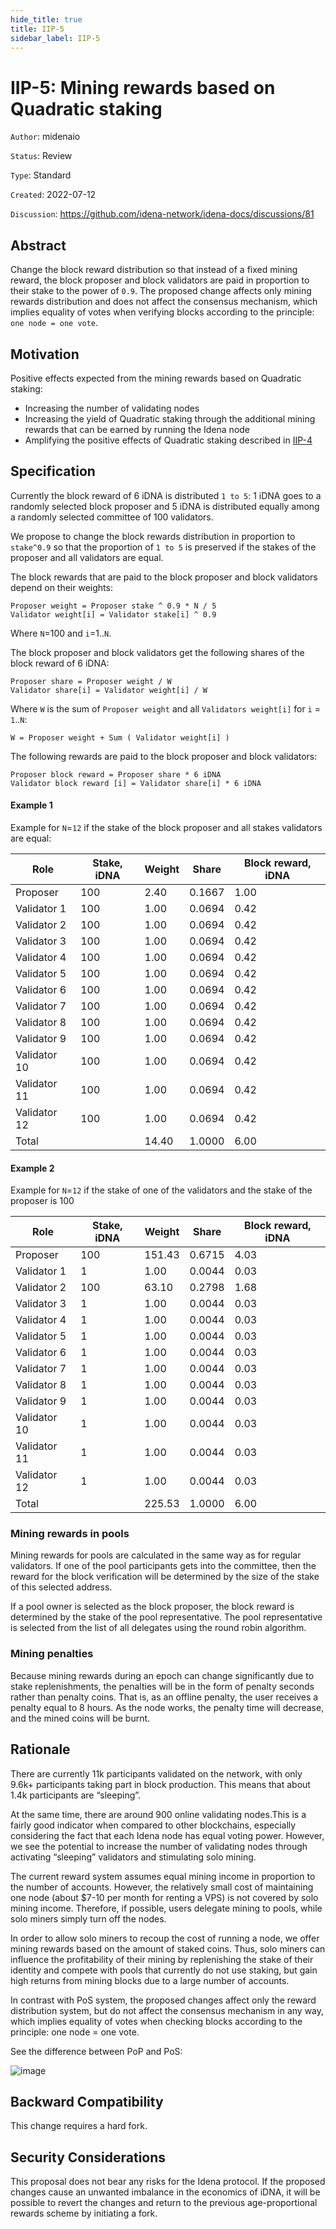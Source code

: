 ```yaml
---
hide_title: true
title: IIP-5
sidebar_label: IIP-5
---
```


# IIP-5: Mining rewards based on Quadratic staking

`Author`: midenaio

`Status`: Review

`Type`: Standard

`Created`: 2022-07-12

`Discussion`: https://github.com/idena-network/idena-docs/discussions/81

## Abstract

Change the block reward distribution so that instead of a fixed mining reward, the block proposer and block validators are paid in proportion to their stake to the power of `0.9`. The proposed change affects only mining rewards distribution and does not affect the consensus mechanism, which implies equality of votes when verifying blocks according to the principle: `one node = one vote`.

## Motivation

Positive effects expected from the mining rewards based on Quadratic staking:

- Increasing the number of validating nodes
- Increasing the yield of Quadratic staking through the additional mining rewards that can be earned by running the Idena node
- Amplifying the positive effects of Quadratic staking described in [IIP-4](/docs/iip/iip-4)

## Specification

Currently the block reward of 6 iDNA is distributed `1 to 5`: 1 iDNA goes to a randomly selected block proposer and 5 iDNA is distributed equally among a randomly selected committee of 100 validators.

We propose to change the block rewards distribution in proportion to `stake^0.9` so that the proportion of `1 to 5` is preserved if the stakes of the proposer and all validators are equal.

The block rewards that are paid to the block proposer and block validators depend on their weights:

```
Proposer weight = Proposer stake ^ 0.9 * N / 5
Validator weight[i] = Validator stake[i] ^ 0.9
```

Where `N`=100 and `i`=1..`N`.

The block proposer and block validators get the following shares of the block reward of 6 iDNA:

```
Proposer share = Proposer weight / W
Validator share[i] = Validator weight[i] / W
```

Where `W` is the sum of `Proposer weight` and all `Validators weight[i]` for `i` = `1`..`N`:

```
W = Proposer weight + Sum ( Validator weight[i] )
```

The following rewards are paid to the block proposer and block validators:

```
Proposer block reward = Proposer share * 6 iDNA
Validator block reward [i] = Validator share[i] * 6 iDNA
```

#### Example 1

Example for `N`=`12` if the stake of the block proposer and all stakes validators are equal:

| Role         | Stake, iDNA | Weight | Share  | Block reward, iDNA |
| ------------ | ----------- | ------ | ------ | ------------------ |
| Proposer     | 100         | 2.40   | 0.1667 | 1.00               |
| Validator 1  | 100         | 1.00   | 0.0694 | 0.42               |
| Validator 2  | 100         | 1.00   | 0.0694 | 0.42               |
| Validator 3  | 100         | 1.00   | 0.0694 | 0.42               |
| Validator 4  | 100         | 1.00   | 0.0694 | 0.42               |
| Validator 5  | 100         | 1.00   | 0.0694 | 0.42               |
| Validator 6  | 100         | 1.00   | 0.0694 | 0.42               |
| Validator 7  | 100         | 1.00   | 0.0694 | 0.42               |
| Validator 8  | 100         | 1.00   | 0.0694 | 0.42               |
| Validator 9  | 100         | 1.00   | 0.0694 | 0.42               |
| Validator 10 | 100         | 1.00   | 0.0694 | 0.42               |
| Validator 11 | 100         | 1.00   | 0.0694 | 0.42               |
| Validator 12 | 100         | 1.00   | 0.0694 | 0.42               |
| Total        |             | 14.40  | 1.0000 | 6.00               |

#### Example 2

Example for `N`=`12` if the stake of one of the validators and the stake of the proposer is 100

| Role         | Stake, iDNA | Weight | Share  | Block reward, iDNA |
| ------------ | ----------- | ------ | ------ | ------------------ |
| Proposer     | 100         | 151.43 | 0.6715 | 4.03               |
| Validator 1  | 1           | 1.00   | 0.0044 | 0.03               |
| Validator 2  | 100         | 63.10  | 0.2798 | 1.68               |
| Validator 3  | 1           | 1.00   | 0.0044 | 0.03               |
| Validator 4  | 1           | 1.00   | 0.0044 | 0.03               |
| Validator 5  | 1           | 1.00   | 0.0044 | 0.03               |
| Validator 6  | 1           | 1.00   | 0.0044 | 0.03               |
| Validator 7  | 1           | 1.00   | 0.0044 | 0.03               |
| Validator 8  | 1           | 1.00   | 0.0044 | 0.03               |
| Validator 9  | 1           | 1.00   | 0.0044 | 0.03               |
| Validator 10 | 1           | 1.00   | 0.0044 | 0.03               |
| Validator 11 | 1           | 1.00   | 0.0044 | 0.03               |
| Validator 12 | 1           | 1.00   | 0.0044 | 0.03               |
| Total        |             | 225.53 | 1.0000 | 6.00               |

### Mining rewards in pools

Mining rewards for pools are calculated in the same way as for regular validators. If one of the pool participants gets into the committee, then the reward for the block verification will be determined by the size of the stake of this selected address.

If a pool owner is selected as the block proposer, the block reward is determined by the stake of the pool representative. The pool representative is selected from the list of all delegates using the round robin algorithm.

### Mining penalties

Because mining rewards during an epoch can change significantly due to stake replenishments, the penalties will be in the form of penalty seconds rather than penalty coins. That is, as an offline penalty, the user receives a penalty equal to 8 hours. As the node works, the penalty time will decrease, and the mined coins will be burnt.

## Rationale

There are currently 11k participants validated on the network, with only 9.6k+ participants taking part in block production. This means that about 1.4k participants are “sleeping”.

At the same time, there are around 900 online validating nodes.This is a fairly good indicator when compared to other blockchains, especially considering the fact that each Idena node has equal voting power. However, we see the potential to increase the number of validating nodes through activating “sleeping” validators and stimulating solo mining.

The current reward system assumes equal mining income in proportion to the number of accounts. However, the relatively small cost of maintaining one node (about $7-10 per month for renting a VPS) is not covered by solo mining income. Therefore, if possible, users delegate mining to pools, while solo miners simply turn off the nodes.

In order to allow solo miners to recoup the cost of running a node, we offer mining rewards based on the amount of staked coins. Thus, solo miners can influence the profitability of their mining by replenishing the stake of their identity and compete with pools that currently do not use staking, but gain high returns from mining blocks due to a large number of accounts.

In contrast with PoS system, the proposed changes affect only the reward distribution system, but do not affect the consensus mechanism in any way, which implies equality of votes when checking blocks according to the principle: one node = one vote.

See the difference between PoP and PoS:

![image](/img/iip/iip-5/PoSvsPoP.png)

## Backward Compatibility

This change requires a hard fork.

## Security Considerations

This proposal does not bear any risks for the Idena protocol. If the proposed changes cause an unwanted imbalance in the economics of iDNA, it will be possible to revert the changes and return to the previous age-proportional rewards scheme by initiating a fork.
